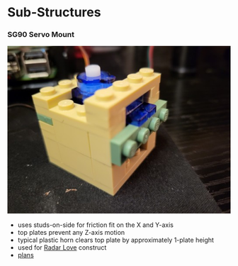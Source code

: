# Sub-Structures

### SG90 Servo Mount

![](SG90%20Mount.jpg)

- uses studs-on-side for friction fit on the X and Y-axis
- top plates prevent any Z-axis motion
- typical plastic horn clears top plate by approximately 1-plate height
- used for [Radar Love](../adhoc/Radar%20love.jpg) construct
- [plans](SG90%20Mount.ldr)

